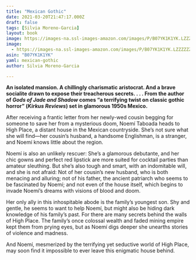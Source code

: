 ```yaml
---
title: "Mexican Gothic"
date: 2021-03-20T21:47:17.000Z
draft: false
tags: [Silvia Moreno-Garcia]
layout: book
image: https://images-na.ssl-images-amazon.com/images/P/B07YK1K1YK.LZZZZZZZ.jpg
image: 
  - https://images-na.ssl-images-amazon.com/images/P/B07YK1K1YK.LZZZZZZZ.jpg
asin: "B07YK1K1YK"
yaml: mexican-gothic
author: Silvia Moreno-Garcia

---
```


**An isolated mansion. A chillingly charismatic aristocrat. And a brave socialite drawn to expose their treacherous secrets. . . . From the author of *Gods of Jade and Shadow* comes “a terrifying twist on classic gothic horror” (*Kirkus Reviews*) set in glamorous 1950s Mexico.**  
  
After receiving a frantic letter from her newly-wed cousin begging for someone to save her from a mysterious doom, Noemí Taboada heads to High Place, a distant house in the Mexican countryside. She’s not sure what she will find—her cousin’s husband, a handsome Englishman, is a stranger, and Noemí knows little about the region.   
   
Noemí is also an unlikely rescuer: She’s a glamorous debutante, and her chic gowns and perfect red lipstick are more suited for cocktail parties than amateur sleuthing. But she’s also tough and smart, with an indomitable will, and she is not afraid: Not of her cousin’s new husband, who is both menacing and alluring; not of his father, the ancient patriarch who seems to be fascinated by Noemí; and not even of the house itself, which begins to invade Noemí’s dreams with visions of blood and doom.  
   
Her only ally in this inhospitable abode is the family’s youngest son. Shy and gentle, he seems to want to help Noemí, but might also be hiding dark knowledge of his family’s past. For there are many secrets behind the walls of High Place. The family’s once colossal wealth and faded mining empire kept them from prying eyes, but as Noemí digs deeper she unearths stories of violence and madness.   
   
And Noemí, mesmerized by the terrifying yet seductive world of High Place, may soon find it impossible to ever leave this enigmatic house behind.